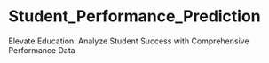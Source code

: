 # Student_Performance_Prediction
Elevate Education: Analyze Student Success with Comprehensive Performance Data
